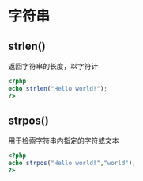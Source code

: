 字符串
===

strlen()
---

返回字符串的长度，以字符计
```php
<?php
echo strlen("Hello world!");
?>
```

strpos()
---

用于检索字符串内指定的字符或文本
```php
<?php
echo strpos("Hello world!","world");
?>
```
